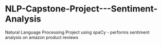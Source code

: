 # NLP-Capstone-Project---Sentiment-Analysis
Natural Language Processing Project using spaCy - performs sentiment analysis on amazon product reviews
